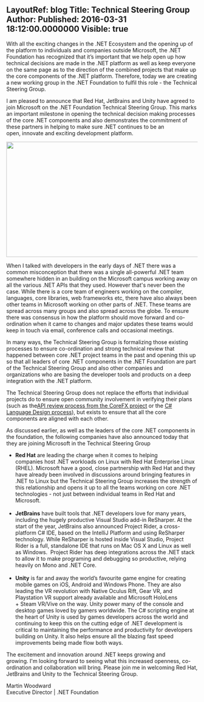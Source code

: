 LayoutRef: blog
Title: Technical Steering Group
Author: 
Published: 2016-03-31 18:12:00.0000000
Visible: true
---
<p>With all the exciting changes in the .NET Ecosystem and the opening up of the platform to individuals and companies outside Microsoft, the .NET Foundation has recognized that it&rsquo;s important that we help open up how technical decisions are made in the .NET platform as well as <g class="gr_ gr_114 gr-alert gr_gramm gr_run_anim Grammar multiReplace" id="114" data-gr-id="114">keep</g> everyone on the same page as to the direction of the combined projects that make up the core components of the .NET platform. Therefore, today we are creating a new working group in the .NET Foundation to <g class="gr_ gr_117 gr-alert gr_spell gr_run_anim ContextualSpelling multiReplace" id="117" data-gr-id="117">fulfil</g> this role - the Technical Steering Group.</p>

<p>I am pleased to announce that Red Hat, <g class="gr_ gr_83 gr-alert gr_gramm gr_run_anim Punctuation only-ins replaceWithoutSep" id="83" data-gr-id="83">JetBrains</g> and Unity have agreed to join&nbsp;Microsoft on the .NET Foundation Technical Steering Group. This marks an important milestone in opening the technical <g class="gr_ gr_85 gr-alert gr_spell gr_run_anim ContextualSpelling multiReplace" id="85" data-gr-id="85">decision making</g> processes of the core .NET components&nbsp;and also demonstrates the commitment of these&nbsp;partners in helping to make sure .NET continues to be an open,&nbsp;innovate and exciting development platform.</p>

<p><img width="538" height="303" alt="" src="assets/posts/tsg.png" style="display: block; margin-left: auto; margin-right: auto;" /></p>

<p>When I talked with developers in the early days of .NET there was a common misconception that there was a single all-powerful .NET team somewhere <g class="gr_ gr_121 gr-alert gr_gramm gr_run_anim Grammar multiReplace" id="121" data-gr-id="121">hidden</g> in <g class="gr_ gr_120 gr-alert gr_gramm gr_run_anim Grammar multiReplace" id="120" data-gr-id="120">an building</g> on the&nbsp;Microsoft campus working away on all the various .NET APIs that they used. <g class="gr_ gr_123 gr-alert gr_gramm gr_run_anim Punctuation multiReplace" id="123" data-gr-id="123">However</g> that's never been the case. While there is a core team of engineers working on the compiler, languages, core libraries, web frameworks etc, there have also always been other teams in Microsoft working on other parts of .NET. These teams are spread across many groups and also spread across the globe. To ensure there was <g class="gr_ gr_128 gr-alert gr_gramm gr_run_anim Grammar only-ins doubleReplace replaceWithoutSep" id="128" data-gr-id="128">consensus</g> in how the platform should move forward and co-ordination when it came to changes and major updates these teams would keep in touch via email, conference <g class="gr_ gr_129 gr-alert gr_gramm gr_run_anim Punctuation only-ins replaceWithoutSep" id="129" data-gr-id="129">calls</g> and occasional meetings.</p>

<p>In many ways, the Technical Steering Group is formalizing those&nbsp;existing processes to ensure <g class="gr_ gr_69 gr-alert gr_spell gr_run_anim ContextualSpelling" id="69" data-gr-id="69">co-ordination</g> and strong technical review that happened between core .NET project teams in the past and opening this up so that all leaders of <g class="gr_ gr_90 gr-alert gr_gramm gr_run_anim Grammar only-ins doubleReplace replaceWithoutSep" id="90" data-gr-id="90">core</g> .NET components&nbsp;in the .NET Foundation are part of the Technical Steering Group and also other companies and organizations who are basing the developer tools and products on a deep integration with the .NET platform.</p>

<p>The Technical Steering Group does not replace the efforts that individual projects do to ensure open community involvement in verifying their plans (such as the<a href="https://github.com/dotnet/corefx/blob/master/Documentation/project-docs/api-review-process.md">API review process from the CoreFX project</a>&nbsp;or the <a href="https://github.com/dotnet/roslyn/labels/Design%20Notes">C# Language Design <g class="gr_ gr_81 gr-alert gr_gramm gr_run_anim Punctuation only-del replaceWithoutSep" id="81" data-gr-id="81">process</g></a><g class="gr_ gr_81 gr-alert gr_gramm gr_disable_anim_appear Punctuation only-del replaceWithoutSep" id="81" data-gr-id="81">),</g> but exists to ensure that all the core components&nbsp;are aligned with each other.</p>

<p>As discussed earlier, as well as the leaders of the core .NET components&nbsp;in the foundation, the following companies have also announced today that they are joining Microsoft in the Technical Steering Group</p>

<ul>
<li><strong>Red Hat</strong> <g class="gr_ gr_95 gr-alert gr_gramm gr_run_anim Grammar multiReplace" id="95" data-gr-id="95">are</g> leading the charge when it comes to helping companies&nbsp;host .NET workloads on Linux with Red Hat Enterprise Linux (RHEL). Microsoft <g class="gr_ gr_97 gr-alert gr_gramm gr_run_anim Grammar multiReplace" id="97" data-gr-id="97">have</g> a good, close partnership with Red Hat and they have already been involved in discussions around bringing features in .NET to Linux but the Technical Steering Group increases the strength of this relationship and opens it up to all the teams working on core .NET technologies - not just between individual teams in Red Hat and Microsoft.<br /><br /></li>
<li><strong>JetBrains</strong> have built tools that .NET developers love for many years, including the hugely productive Visual Studio add-in ReSharper.&nbsp;At the start of the year, JetBrains also announced Project Rider, a cross-platform C# IDE, based on the IntelliJ Platform and using ReSharper technology. While ReSharper is hosted inside Visual Studio, Project Rider is a full, standalone IDE that runs on Mac OS X and Linux as well as Windows. &nbsp;Project Rider has deep integrations across the&nbsp;.NET stack to allow it to make <g class="gr_ gr_75 gr-alert gr_spell gr_run_anim ContextualSpelling" id="75" data-gr-id="75">programing</g> and debugging so productive, relying heavily on Mono and .NET Core.<br /><br /></li>
<li><strong>Unity</strong> i<span><span>s far and away the world&rsquo;s <g class="gr_ gr_107 gr-alert gr_spell gr_run_anim ContextualSpelling multiReplace" id="107" data-gr-id="107">favourite</g> game engine for creating mobile games on iOS, <g class="gr_ gr_106 gr-alert gr_gramm gr_run_anim Punctuation only-ins replaceWithoutSep" id="106" data-gr-id="106">Android</g> and Windows Phone. They are also leading the VR revolution&nbsp;with&nbsp;Native Oculus Rift, Gear VR, and <g class="gr_ gr_104 gr-alert gr_spell gr_run_anim ContextualSpelling ins-del multiReplace" id="104" data-gr-id="104">Playstation</g> VR support already available and Microsoft HoloLens +&nbsp;Steam VR/<g class="gr_ gr_105 gr-alert gr_spell gr_run_anim ContextualSpelling ins-del multiReplace" id="105" data-gr-id="105">Vive</g> on the way. Unity power many of the console and desktop games loved by gamers worldwide.&nbsp;The C# scripting engine at the heart of Unity is used by games developers across the world and continuing to keep this on&nbsp;the cutting edge of .NET development&nbsp;is critical to maintaining the performance and productivity for developers building on Unity. It also helps ensure&nbsp;all the&nbsp;blazing fast speed improvements being made flow both ways.</span></span></li>
</ul>

<p>The excitement and innovation around .NET keeps growing and growing.&nbsp;I'm looking forward to seeing what this increased openness, <g class="gr_ gr_70 gr-alert gr_spell gr_run_anim ContextualSpelling" id="70" data-gr-id="70"><g class="gr_ gr_73 gr-alert gr_gramm gr_run_anim Punctuation only-ins replaceWithoutSep" id="73" data-gr-id="73">co-ordination</g></g> and collaboration will bring. Please join me in welcoming Red Hat, <g class="gr_ gr_74 gr-alert gr_gramm gr_run_anim Punctuation only-ins replaceWithoutSep" id="74" data-gr-id="74">JetBrains</g> and Unity to the Technical Steering Group.</p>

<p>Martin Woodward<br />Executive Director | .NET Foundation</p>
